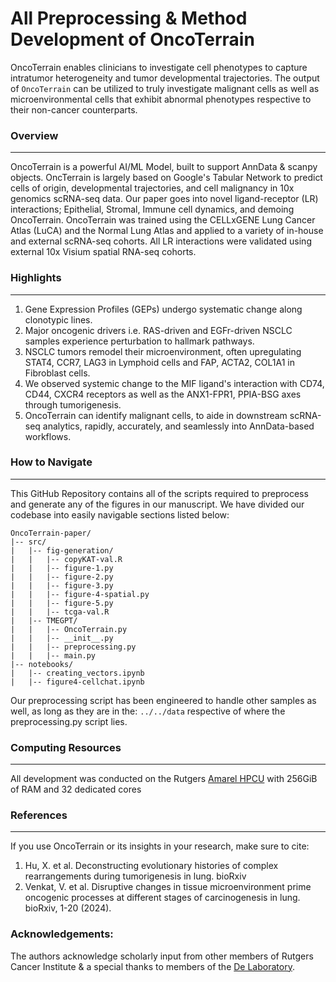# All Preprocessing & Method Development of OncoTerrain
OncoTerrain enables clinicians to investigate cell phenotypes to capture intratumor heterogeneity and tumor developmental trajectories. The output of ```OncoTerrain``` can be utilized to truly investigate malignant cells as well as microenvironmental cells that exhibit abnormal phenotypes respective to their non-cancer counterparts.

### Overview
---
OncoTerrain is a powerful AI/ML Model, built to support AnnData & scanpy objects. OncTerrain is largely based on Google's Tabular Network to predict cells of origin, developmental trajectories, and cell malignancy in 10x genomics scRNA-seq data. Our paper goes into novel ligand-receptor (LR) interactions; Epithelial, Stromal, Immune cell dynamics, and demoing OncoTerrain. OncoTerrain was trained using the CELLxGENE Lung Cancer Atlas (LuCA) and the Normal Lung Atlas and applied to a variety of in-house and external scRNA-seq cohorts. All LR interactions were validated using external 10x Visium spatial RNA-seq cohorts.  

### Highlights
---
1. Gene Expression Profiles (GEPs) undergo systematic change along clonotypic lines.
2. Major oncogenic drivers i.e. RAS-driven and EGFr-driven NSCLC samples experience perturbation to hallmark pathways. 
3. NSCLC tumors remodel their microenvironment, often upregulating STAT4, CCR7, LAG3 in Lymphoid cells and FAP, ACTA2, COL1A1 in Fibroblast cells. 
4. We observed systemic change to the MIF ligand's interaction with CD74, CD44, CXCR4 receptors as well as the ANX1-FPR1, PPIA-BSG axes through tumorigenesis.
5. OncoTerrain can identify malignant cells, to aide in downstream scRNA-seq analytics, rapidly, accurately, and seamlessly into AnnData-based workflows. 

### How to Navigate
---
This GitHub Repository contains all of the scripts required to preprocess and generate any of the figures in our manuscript. We have divided our codebase into easily navigable sections listed below:

```
OncoTerrain-paper/ 
|-- src/
|   |-- fig-generation/
|   |   |-- copyKAT-val.R
|   |   |-- figure-1.py
|   |   |-- figure-2.py
|   |   |-- figure-3.py
|   |   |-- figure-4-spatial.py
|   |   |-- figure-5.py
|   |   |-- tcga-val.R
|   |-- TMEGPT/
|   |   |-- OncoTerrain.py
|   |   |-- __init__.py
|   |   |-- preprocessing.py
|   |   |-- main.py
|-- notebooks/
|   |-- creating_vectors.ipynb
|   |-- figure4-cellchat.ipynb
```

Our preprocessing script has been engineered to handle other samples as well, as long as they are in the: ``` ../../data ``` respective of where the preprocessing.py script lies.

### Computing Resources
---
All development was conducted on the Rutgers [Amarel HPCU](https://oarc.rutgers.edu/resources/amarel/) with 256GiB of RAM and 32 dedicated cores

### References
---
If you use OncoTerrain or its insights in your research, make sure to cite:
1. Hu, X. et al. Deconstructing evolutionary histories of complex rearrangements during tumorigenesis in lung. bioRxiv
2. Venkat, V. et al. Disruptive changes in tissue microenvironment prime oncogenic processes at different stages of carcinogenesis in lung. bioRxiv, 1-20 (2024). 

### Acknowledgements:
The authors acknowledge scholarly input from other members of Rutgers Cancer Institute & a special thanks to members of the [De Laboratory](https://www.sjdlab.org/).